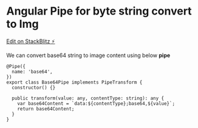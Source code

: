 # Angular Pipe for byte string convert to Img

[Edit on StackBlitz ⚡️](https://stackblitz.com/edit/angular13-bootstrap-pbbkk9)

We can convert base64 string to image content using below **pipe**

```
@Pipe({
  name: 'base64',
})
export class Base64Pipe implements PipeTransform {
  constructor() {}

  public transform(value: any, contentType: string): any {
    var base64Content = `data:${contentType};base64,${value}`;
    return base64Content;
  }
}

```
